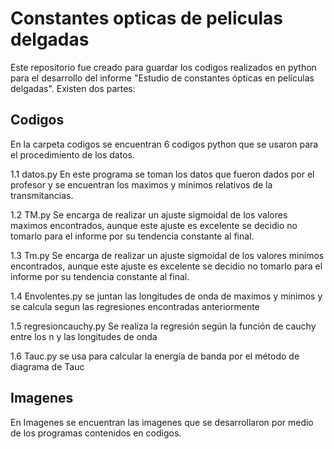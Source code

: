 # Constantes opticas de peliculas delgadas

Este repositorio fue creado para guardar los codigos realizados en python para el desarrollo del informe 
"Estudio de constantes ópticas en películas delgadas". Existen dos partes:

## Codigos
En la carpeta codigos se encuentran 6 codigos python que se usaron para el procedimiento de los datos.

1.1  datos.py En este programa se toman los datos que fueron dados por el profesor y se encuentran los maximos 
y minimos relativos de la transmitancias.

1.2 TM.py Se encarga de realizar un ajuste sigmoidal de los valores maximos encontrados, aunque este ajuste es excelente
se decidio no tomarlo para el informe por su tendencia constante al final.

1.3 Tm.py Se encarga de realizar un ajuste sigmoidal de los valores minimos encontrados, aunque este ajuste es excelente
se decidio no tomarlo para el informe por su tendencia constante al final.

1.4 Envolentes.py  se juntan las longitudes de onda de maximos y minimos y se calcula segun las regresiones
encontradas anteriormente

1.5  regresioncauchy.py  Se realiza la regresión según la función de cauchy entre los n y las longitudes de onda

1.6 Tauc.py se usa para calcular la energía de banda por el método de diagrama de Tauc



## Imagenes
 En Imagenes se encuentran las imagenes que se desarrollaron por medio de los programas contenidos en codigos.
